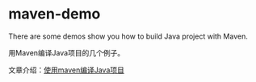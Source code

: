 maven-demo
=============

There are some demos show you how to build Java project with Maven.

用Maven编译Java项目的几个例子。

文章介绍：[使用maven编译Java项目](http://www.waylau.com/build-java-project-with-maven/)
